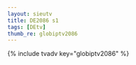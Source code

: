 ```yaml
--- 
layout: sieutv
title: DE2086 s1
tags: [DEtv]
thumb_re: globiptv2086
---
```

{% include tvadv key="globiptv2086" %} 
